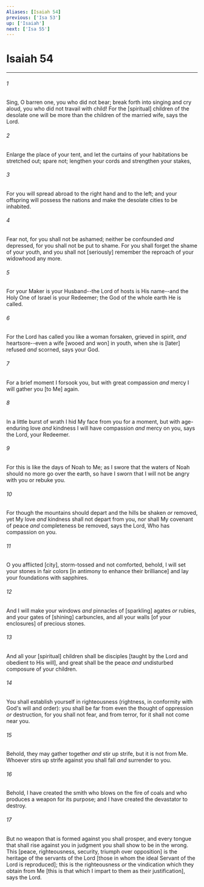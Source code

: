 ```yaml
---
Aliases: [Isaiah 54]
previous: ['Isa 53']
up: ['Isaiah']
next: ['Isa 55']
---
```

# Isaiah 54

***














###### 1 






Sing, O barren one, you who did not bear; break forth into singing and cry aloud, you who did not travail with child! For the [spiritual] children of the desolate one will be more than the children of the married wife, says the Lord. 













###### 2 






Enlarge the place of your tent, and let the curtains of your habitations be stretched out; spare not; lengthen your cords and strengthen your stakes, 













###### 3 






For you will spread abroad to the right hand and to the left; and your offspring will possess the nations and make the desolate cities to be inhabited. 













###### 4 






Fear not, for you shall not be ashamed; neither be confounded _and_ depressed, for you shall not be put to shame. For you shall forget the shame of your youth, and you shall not [seriously] remember the reproach of your widowhood any more. 













###### 5 






For your Maker is your Husband--the Lord of hosts is His name--and the Holy One of Israel is your Redeemer; the God of the whole earth He is called. 













###### 6 






For the Lord has called you like a woman forsaken, grieved in spirit, _and_ heartsore--even a wife [wooed and won] in youth, when she is [later] refused _and_ scorned, says your God. 













###### 7 






For a brief moment I forsook you, but with great compassion _and_ mercy I will gather you [to Me] again. 













###### 8 






In a little burst of wrath I hid My face from you for a moment, but with age-enduring love _and_ kindness I will have compassion _and_ mercy on you, says the Lord, your Redeemer. 













###### 9 






For this is like the days of Noah to Me; as I swore that the waters of Noah should no more go over the earth, so have I sworn that I will not be angry with you or rebuke you. 













###### 10 






For though the mountains should depart and the hills be shaken _or_ removed, yet My love _and_ kindness shall not depart from you, nor shall My covenant of peace _and_ completeness be removed, says the Lord, Who has compassion on you. 













###### 11 






O you afflicted [city], storm-tossed and not comforted, behold, I will set your stones in fair colors [in antimony to enhance their brilliance] and lay your foundations with sapphires. 













###### 12 






And I will make your windows _and_ pinnacles of [sparkling] agates _or_ rubies, and your gates of [shining] carbuncles, and all your walls [of your enclosures] of precious stones. 













###### 13 






And all your [spiritual] children shall be disciples [taught by the Lord and obedient to His will], and great shall be the peace _and_ undisturbed composure of your children. 













###### 14 






You shall establish yourself in righteousness (rightness, in conformity with God's will and order): you shall be far from even the thought of oppression _or_ destruction, for you shall not fear, and from terror, for it shall not come near you. 













###### 15 






Behold, they may gather together _and_ stir up strife, but it is not from Me. Whoever stirs up strife against you shall fall _and_ surrender to you. 













###### 16 






Behold, I have created the smith who blows on the fire of coals and who produces a weapon for its purpose; and I have created the devastator to destroy. 













###### 17 






But no weapon that is formed against you shall prosper, and every tongue that shall rise against you in judgment you shall show to be in the wrong. This [peace, righteousness, security, triumph over opposition] is the heritage of the servants of the Lord [those in whom the ideal Servant of the Lord is reproduced]; this is the righteousness _or_ the vindication which they obtain from Me [this is that which I impart to them as their justification], says the Lord.
